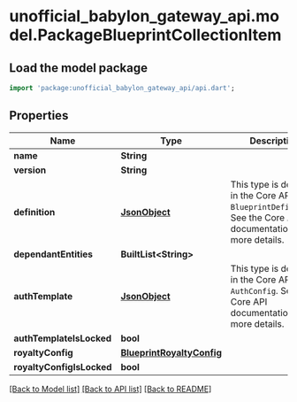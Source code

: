 # unofficial_babylon_gateway_api.model.PackageBlueprintCollectionItem

## Load the model package
```dart
import 'package:unofficial_babylon_gateway_api/api.dart';
```

## Properties
Name | Type | Description | Notes
------------ | ------------- | ------------- | -------------
**name** | **String** |  | 
**version** | **String** |  | 
**definition** | [**JsonObject**](.md) | This type is defined in the Core API as `BlueprintDefinition`. See the Core API documentation for more details.  | 
**dependantEntities** | **BuiltList&lt;String&gt;** |  | [optional] 
**authTemplate** | [**JsonObject**](.md) | This type is defined in the Core API as `AuthConfig`. See the Core API documentation for more details.  | [optional] 
**authTemplateIsLocked** | **bool** |  | [optional] 
**royaltyConfig** | [**BlueprintRoyaltyConfig**](BlueprintRoyaltyConfig.md) |  | [optional] 
**royaltyConfigIsLocked** | **bool** |  | [optional] 

[[Back to Model list]](../README.md#documentation-for-models) [[Back to API list]](../README.md#documentation-for-api-endpoints) [[Back to README]](../README.md)



